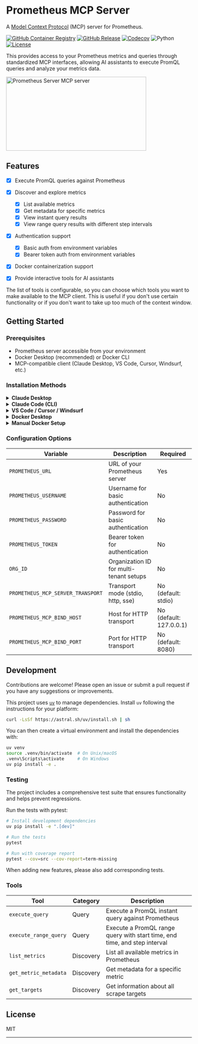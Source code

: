 # Prometheus MCP Server

A [Model Context Protocol][mcp] (MCP) server for Prometheus.

[![GitHub Container Registry](https://img.shields.io/badge/ghcr.io-pab1it0%2Fprometheus--mcp--server-blue?logo=docker)](https://github.com/users/pab1it0/packages/container/package/prometheus-mcp-server)
[![GitHub Release](https://img.shields.io/github/v/release/pab1it0/prometheus-mcp-server)](https://github.com/pab1it0/prometheus-mcp-server/releases)
[![Codecov](https://codecov.io/gh/pab1it0/prometheus-mcp-server/branch/main/graph/badge.svg)](https://codecov.io/gh/pab1it0/prometheus-mcp-server)
![Python](https://img.shields.io/badge/python-3.10%2B-blue)
[![License](https://img.shields.io/github/license/pab1it0/prometheus-mcp-server)](https://github.com/pab1it0/prometheus-mcp-server/blob/main/LICENSE)

This provides access to your Prometheus metrics and queries through standardized MCP interfaces, allowing AI assistants to execute PromQL queries and analyze your metrics data.

<a href="https://glama.ai/mcp/servers/@pab1it0/prometheus-mcp-server">
  <img width="380" height="200" src="https://glama.ai/mcp/servers/@pab1it0/prometheus-mcp-server/badge" alt="Prometheus Server MCP server" />
</a>

[mcp]: https://modelcontextprotocol.io

## Features

- [x] Execute PromQL queries against Prometheus
- [x] Discover and explore metrics
  - [x] List available metrics
  - [x] Get metadata for specific metrics
  - [x] View instant query results
  - [x] View range query results with different step intervals
- [x] Authentication support
  - [x] Basic auth from environment variables
  - [x] Bearer token auth from environment variables
- [x] Docker containerization support

- [x] Provide interactive tools for AI assistants

The list of tools is configurable, so you can choose which tools you want to make available to the MCP client.
This is useful if you don't use certain functionality or if you don't want to take up too much of the context window.

## Getting Started

### Prerequisites

- Prometheus server accessible from your environment
- Docker Desktop (recommended) or Docker CLI
- MCP-compatible client (Claude Desktop, VS Code, Cursor, Windsurf, etc.)

### Installation Methods

<details>
<summary><b>Claude Desktop</b></summary>

Add to your Claude Desktop configuration:

```json
{
  "mcpServers": {
    "prometheus": {
      "command": "docker",
      "args": [
        "run",
        "-i",
        "--rm",
        "-e",
        "PROMETHEUS_URL",
        "ghcr.io/pab1it0/prometheus-mcp-server:latest"
      ],
      "env": {
        "PROMETHEUS_URL": "<your-prometheus-url>"
      }
    }
  }
}
```
</details>

<details>
<summary><b>Claude Code (CLI)</b></summary>

Install via the Claude Code CLI:

```bash
claude code add prometheus-mcp-server
```

Then configure your Prometheus connection:

```bash
# Set your Prometheus URL
claude code config set prometheus-mcp-server PROMETHEUS_URL "http://your-prometheus:9090"

# Optional: Set authentication
claude code config set prometheus-mcp-server PROMETHEUS_USERNAME "admin"
claude code config set prometheus-mcp-server PROMETHEUS_PASSWORD "password"
```
</details>

<details>
<summary><b>VS Code / Cursor / Windsurf</b></summary>

Add to your MCP settings in the respective IDE:

```json
{
  "prometheus": {
    "command": "docker",
    "args": [
      "run",
      "-i",
      "--rm",
      "-e",
      "PROMETHEUS_URL",
      "ghcr.io/pab1it0/prometheus-mcp-server:latest"
    ],
    "env": {
      "PROMETHEUS_URL": "<your-prometheus-url>"
    }
  }
}
```
</details>

<details>
<summary><b>Docker Desktop</b></summary>

The easiest way to run the Prometheus MCP server is through Docker Desktop:

1. **Via MCP Catalog**: Visit the [Prometheus MCP Server on Docker Hub](https://hub.docker.com/mcp/server/prometheus-mcp-server) and click "Add to Docker Desktop" (when available)
   
2. **Via MCP Toolkit**: Use Docker Desktop's MCP Toolkit extension to discover and install the server

3. Configure your connection using environment variables (see Configuration Options below)

</details>

<details>
<summary><b>Manual Docker Setup</b></summary>

Run directly with Docker:

```bash
# With environment variables
docker run -i --rm \
  -e PROMETHEUS_URL="http://your-prometheus:9090" \
  ghcr.io/pab1it0/prometheus-mcp-server:latest

# With authentication
docker run -i --rm \
  -e PROMETHEUS_URL="http://your-prometheus:9090" \
  -e PROMETHEUS_USERNAME="admin" \
  -e PROMETHEUS_PASSWORD="password" \
  ghcr.io/pab1it0/prometheus-mcp-server:latest
```
</details>

### Configuration Options

| Variable | Description | Required |
|----------|-------------|----------|
| `PROMETHEUS_URL` | URL of your Prometheus server | Yes |
| `PROMETHEUS_USERNAME` | Username for basic authentication | No |
| `PROMETHEUS_PASSWORD` | Password for basic authentication | No |
| `PROMETHEUS_TOKEN` | Bearer token for authentication | No |
| `ORG_ID` | Organization ID for multi-tenant setups | No |
| `PROMETHEUS_MCP_SERVER_TRANSPORT` | Transport mode (stdio, http, sse) | No (default: stdio) |
| `PROMETHEUS_MCP_BIND_HOST` | Host for HTTP transport | No (default: 127.0.0.1) |
| `PROMETHEUS_MCP_BIND_PORT` | Port for HTTP transport | No (default: 8080) |


## Development

Contributions are welcome! Please open an issue or submit a pull request if you have any suggestions or improvements.

This project uses [`uv`](https://github.com/astral-sh/uv) to manage dependencies. Install `uv` following the instructions for your platform:

```bash
curl -LsSf https://astral.sh/uv/install.sh | sh
```

You can then create a virtual environment and install the dependencies with:

```bash
uv venv
source .venv/bin/activate  # On Unix/macOS
.venv\Scripts\activate     # On Windows
uv pip install -e .
```

### Testing

The project includes a comprehensive test suite that ensures functionality and helps prevent regressions.

Run the tests with pytest:

```bash
# Install development dependencies
uv pip install -e ".[dev]"

# Run the tests
pytest

# Run with coverage report
pytest --cov=src --cov-report=term-missing
```

When adding new features, please also add corresponding tests.

### Tools

| Tool | Category | Description |
| --- | --- | --- |
| `execute_query` | Query | Execute a PromQL instant query against Prometheus |
| `execute_range_query` | Query | Execute a PromQL range query with start time, end time, and step interval |
| `list_metrics` | Discovery | List all available metrics in Prometheus |
| `get_metric_metadata` | Discovery | Get metadata for a specific metric |
| `get_targets` | Discovery | Get information about all scrape targets |

## License

MIT

---

[mcp]: https://modelcontextprotocol.io